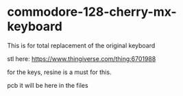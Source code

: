 # commodore-128-cherry-mx-keyboard

This is for total replacement of the original keyboard

stl here: 
https://www.thingiverse.com/thing:6701988 

for the keys, resine is a must for this.

pcb it will be here in the files
